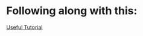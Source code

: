 # Following along with this:

[Useful Tutorial](https://vivacitylabs.com/setup-typescript-sequelize/)
